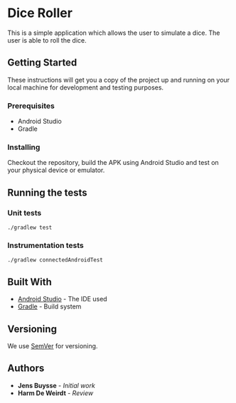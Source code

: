 # Dice Roller

This is a simple application which allows the user to simulate a dice. The user is able to roll
the dice. 

## Getting Started

These instructions will get you a copy of the project up and running on your local machine
for development and testing purposes.

### Prerequisites

- Android Studio
- Gradle


### Installing

Checkout the repository, build the APK using Android Studio and test on your physical device or emulator. 

## Running the tests

### Unit tests

```
./gradlew test
```

### Instrumentation tests

```
./gradlew connectedAndroidTest
```


## Built With

* [Android Studio](https://developer.android.com/studio) - The IDE used
* [Gradle](https://gradle.org/) - Build system



## Versioning

We use [SemVer](http://semver.org/) for versioning. 

## Authors

* **Jens Buysse** - *Initial work*
* **Harm De Weirdt** - *Review*

